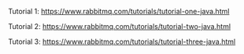Tutorial 1:
https://www.rabbitmq.com/tutorials/tutorial-one-java.html

Tutorial 2:
https://www.rabbitmq.com/tutorials/tutorial-two-java.html

Tutorial 3:
https://www.rabbitmq.com/tutorials/tutorial-three-java.html
